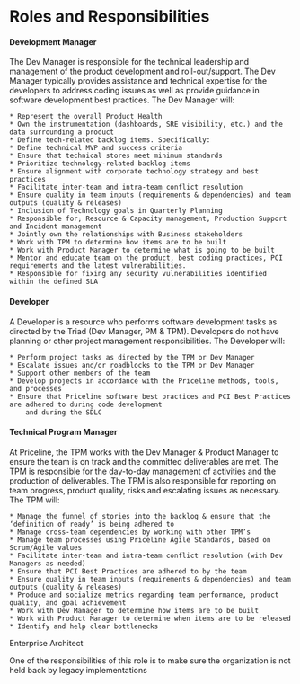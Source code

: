 # Roles and Responsibilities

#### Development Manager

The Dev Manager is responsible for the technical leadership and management of the product development and roll-out/support. The Dev Manager typically provides assistance and technical expertise for the developers to address coding issues as well as provide guidance in software development best practices. The Dev Manager will:

```
* Represent the overall Product Health
* Own the instrumentation (dashboards, SRE visibility, etc.) and the data surrounding a product
* Define tech-related backlog items. Specifically:
* Define technical MVP and success criteria
* Ensure that technical stores meet minimum standards
* Prioritize technology-related backlog items
* Ensure alignment with corporate technology strategy and best practices
* Facilitate inter-team and intra-team conflict resolution
* Ensure quality in team inputs (requirements & dependencies) and team outputs (quality & releases)
* Inclusion of Technology goals in Quarterly Planning
* Responsible for; Resource & Capacity management, Production Support and Incident management
* Jointly own the relationships with Business stakeholders
* Work with TPM to determine how items are to be built
* Work with Product Manager to determine what is going to be built
* Mentor and educate team on the product, best coding practices, PCI requirements and the latest vulnerabilities. 
* Responsible for fixing any security vulnerabilities identified within the defined SLA
```

#### Developer

A Developer is a resource who performs software development tasks as directed by the Triad \(Dev Manager, PM & TPM\). Developers do not have planning or other project management responsibilities. The Developer will:

```
* Perform project tasks as directed by the TPM or Dev Manager
* Escalate issues and/or roadblocks to the TPM or Dev Manager
* Support other members of the team
* Develop projects in accordance with the Priceline methods, tools, and processes
* Ensure that Priceline software best practices and PCI Best Practices are adhered to during code development
    and during the SDLC
```

#### Technical Program Manager

At Priceline, the TPM works with the Dev Manager & Product Manager to ensure the team is on track and the committed deliverables are met.  The TPM is responsible for the day-to-day management of activities and the production of deliverables. The TPM is also responsible for reporting on team progress, product quality, risks and escalating issues as necessary.  The TPM will:

```
* Manage the funnel of stories into the backlog & ensure that the ‘definition of ready’ is being adhered to
* Manage cross-team dependencies by working with other TPM’s
* Manage team processes using Priceline Agile Standards, based on Scrum/Agile values
* Facilitate inter-team and intra-team conflict resolution (with Dev Managers as needed)
* Ensure that PCI Best Practices are adhered to by the team
* Ensure quality in team inputs (requirements & dependencies) and team outputs (quality & releases)
* Produce and socialize metrics regarding team performance, product quality, and goal achievement
* Work with Dev Manager to determine how items are to be built
* Work with Product Manager to determine when items are to be released
* Identify and help clear bottlenecks
```

Enterprise Architect

One of the responsibilities of this role is to make sure the organization is not held back by legacy implementations

